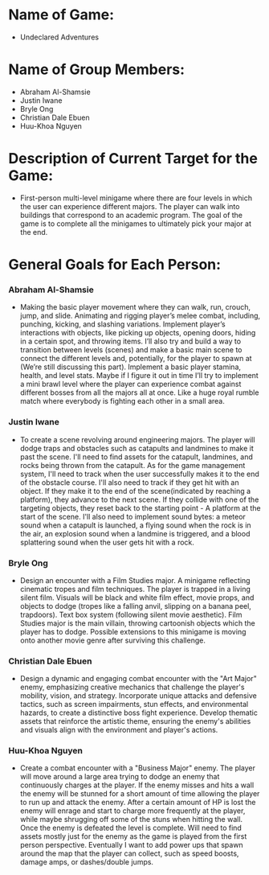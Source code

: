 # Name of Game: 
- Undeclared Adventures

# Name of Group Members: 
- Abraham Al-Shamsie 
- Justin Iwane
- Bryle Ong 
- Christian Dale Ebuen
- Huu-Khoa Nguyen

# Description of Current Target for the Game:
- First-person multi-level minigame where there are four levels in which the user can experience different majors. The player can walk into buildings that correspond to an academic program. The goal of the game is to complete all the minigames to ultimately pick your major at the end.

# General Goals for Each Person:

### Abraham Al-Shamsie
- Making the basic player movement where they can walk, run, crouch, jump, and slide. Animating and rigging player’s melee combat, including, punching, kicking, and slashing variations. Implement player’s interactions with objects, like picking up objects, opening doors, hiding in a certain spot, and throwing items. I’ll also try and build a way to transition between levels (scenes) and make a basic main scene to connect the different levels and, potentially, for the player to spawn at (We’re still discussing this part). Implement a basic player stamina, health, and level stats. Maybe if I figure it out in time I’ll try to implement a mini brawl level where the player can experience combat against different bosses from all the majors all at once. Like a huge royal rumble match where everybody is fighting each other in a small area.

### Justin Iwane
- To create a scene revolving around engineering majors. The player will dodge traps and obstacles such as catapults and landmines to make it past the scene. I'll need to find assets for the catapult, landmines, and rocks being thrown from the catapult. As for the game management system, I'll need to track when the user successfully makes it to the end of the obstacle course. I'll also need to track if they get hit with an object. If they make it to the end of the scene(indicated by reaching a platform), they advance to the next scene. If they collide with one of the targeting objects, they reset back to the starting point - A platform at the start of the scene. I'll also need to implement sound bytes: a meteor sound when a catapult is launched, a flying sound when the rock is in the air, an explosion sound when a landmine is triggered, and a blood splattering sound when the user gets hit with a rock. 

### Bryle Ong
- Design an encounter with a Film Studies major. A minigame reflecting cinematic tropes and film techniques. The player is trapped in a living silent film. Visuals will be black and white film effect, movie props, and objects to dodge (tropes like a falling anvil, slipping on a banana peel, trapdoors). Text box system (following silent movie aesthetic). Film Studies major is the main villain, throwing cartoonish objects which the player has to dodge. Possible extensions to this minigame is moving onto another movie genre after surviving this challenge.

### Christian Dale Ebuen
- Design a dynamic and engaging combat encounter with the "Art Major" enemy, emphasizing creative mechanics that challenge the player's mobility, vision, and strategy. Incorporate unique attacks and defensive tactics, such as screen impairments, stun effects, and environmental hazards, to create a distinctive boss fight experience. Develop thematic assets that reinforce the artistic theme, ensuring the enemy's abilities and visuals align with the environment and player's actions. 

### Huu-Khoa Nguyen
- Create a combat encounter with a "Business Major" enemy. The player will move around a large area trying to dodge an enemy that continuously charges at the player. If the enemy misses and hits a wall the enemy will be stunned for a short amount of time allowing the player to run up and attack the enemy. After a certain amount of HP is lost the enemy will enrage and start to charge more frequently at the player, while maybe shrugging off some of the stuns when hitting the wall. Once the enemy is defeated the level is complete. Will need to find assets mostly just for the enemy as the game is played from the first person perspective. Eventually I want to add power ups that spawn around the map that the player can collect, such as speed boosts, damage amps, or dashes/double jumps.
